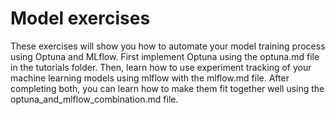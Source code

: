 # Model exercises

These exercises will show you how to automate your model training process using Optuna and MLflow. First implement Optuna using the optuna.md file in the tutorials folder. Then, learn how to use experiment tracking of your machine learning models using mlflow with the mlflow.md file. After completing both, you can learn how to make them fit together well using the optuna_and_mlflow_combination.md file.